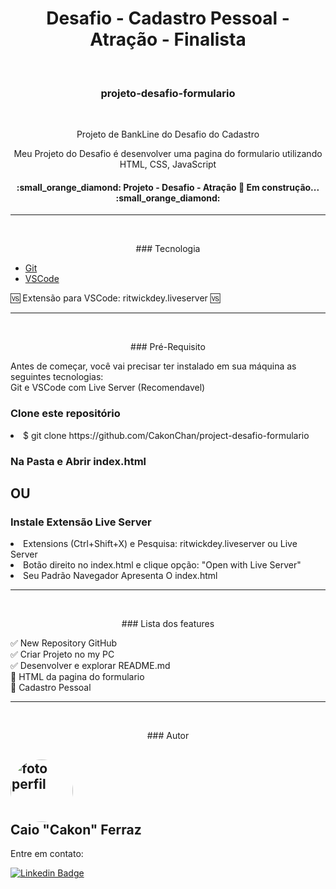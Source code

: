 <h1 align="center"> Desafio - Cadastro Pessoal - Atração - Finalista </h1>

<br /> <h3 align="center">projeto-desafio-formulario</h3>

<br /> <p align="center">Projeto de BankLine do Desafio do Cadastro</p>

<p align="center"> Meu Projeto do Desafio é desenvolver uma pagina do formulario utilizando HTML, CSS, JavaScript</p>

<h4 align="center"> :small_orange_diamond:  Projeto - Desafio - Atração 🚀 Em construção...  :small_orange_diamond: </h4>

<hr><br />
<p align="center"> ### Tecnologia </p>

- [Git](https://git-scm.com)
- [VSCode](https://code.visualstudio.com/)

 :vs: Extensão para VSCode: ritwickdey.liveserver  :vs:

<hr><br />
<p align="center"> ### Pré-Requisito </p>

Antes de começar, você vai precisar ter instalado em sua máquina as seguintes tecnologias:<br />
Git e VSCode com Live Server (Recomendavel)

<h3>Clone este repositório</h3>
<li>$ git clone https://github.com/CakonChan/project-desafio-formulario</li>

<h3>Na Pasta e Abrir index.html</h3>

<h2>OU</h2>

<h3>Instale Extensão Live Server</h3>
<li>Extensions (Ctrl+Shift+X) e Pesquisa: ritwickdey.liveserver ou Live Server</li>
<li>Botão direito no index.html e clique opção: "Open with Live Server"</li>
<li>Seu Padrão Navegador Apresenta O index.html</li>

<hr><br />

<p align="center"> ### Lista dos features </p>


:white_check_mark: New Repository GitHub <br />
:white_check_mark: Criar Projeto no my PC <br />
:white_check_mark: Desenvolver e explorar README.md <br />
:black_square_button: HTML da pagina do formulario <br />
:black_square_button: Cadastro Pessoal <br />

<hr><br />
<p align="center"> ### Autor </p>

 
 <h2><img style="border-radius: 50%;" src="https://avatars.githubusercontent.com/u/51713097?v=4" width="100px;" alt="foto perfil"/>
 <br />   Caio "Cakon" Ferraz</h2>

Entre em contato:

[![Linkedin Badge](https://img.shields.io/badge/-Cakon-blue?style=flat-square&logo=Linkedin&logoColor=white&link=https://www.linkedin.com/in/caioporto-192/)](https://www.linkedin.com/in/caioporto-192/)